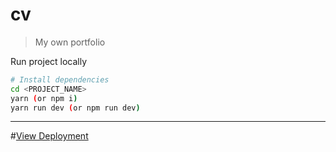 # cv

> My own portfolio

Run project locally

```bash
# Install dependencies
cd <PROJECT_NAME>
yarn (or npm i)
yarn run dev (or npm run dev)
```

---

#[View Deployment](https://dashboard.heroku.com/apps/my-own-cv)

